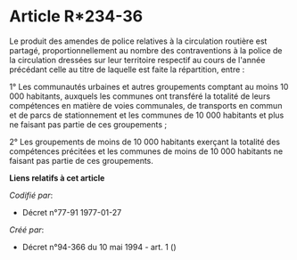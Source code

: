 # Article R*234-36

Le produit des amendes de police relatives à la circulation routière est partagé, proportionnellement au nombre des
contraventions à la police de la circulation dressées sur leur territoire respectif au cours de l'année précédant celle au
titre de laquelle est faite la répartition, entre :

1° Les communautés urbaines et autres groupements comptant au moins 10 000 habitants, auxquels les communes ont transféré la
totalité de leurs compétences en matière de voies communales, de transports en commun et de parcs de stationnement et les
communes de 10 000 habitants et plus ne faisant pas partie de ces groupements ;

2° Les groupements de moins de 10 000 habitants exerçant la totalité des compétences précitées et les communes de moins de 10
000 habitants ne faisant pas partie de ces groupements.

**Liens relatifs à cet article**

_Codifié par_:

  - Décret n°77-91 1977-01-27

_Créé par_:

  - Décret n°94-366 du 10 mai 1994 - art. 1 ()
